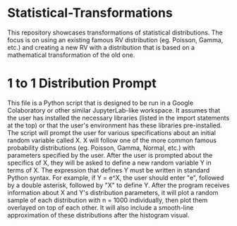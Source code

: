 # Statistical-Transformations
This repository showcases transformations of statistical distributions. The focus is on using an existing famous RV distribution (eg. Poisson, Gamma, etc.) and creating a new RV with a distribution that is based on a mathematical transformation of the old one.


# 1 to 1 Distribution Prompt
This file is a Python script that is designed to be run in a Google Colaboratory or other similar JupyterLab-like workspace. It assumes that the user has installed the necessary libraries (listed in the import statements at the top) or that the user's environment has these libraries pre-installed.
The script will prompt the user for various specifications about an initial random variable called X. X will follow one of the more common famous probability distributions (eg. Poisson, Gamma, Normal, etc.) with parameters specified by the user. After the user is prompted about the specifics of X, they will be asked to define a new random variable Y in terms of X. The expression that defines Y must be written in standard Python syntax. For example, if Y = e^X, the user should enter "e", followed by a double asterisk, followed by "X" to define Y.
After the program receives information about X and Y's distribution parameters, it will plot a random sample of each distribution with n = 1000 individually, then plot them overlayed on top of each other. It will also include a smooth-line approximation of these distributions after the histogram visual.
